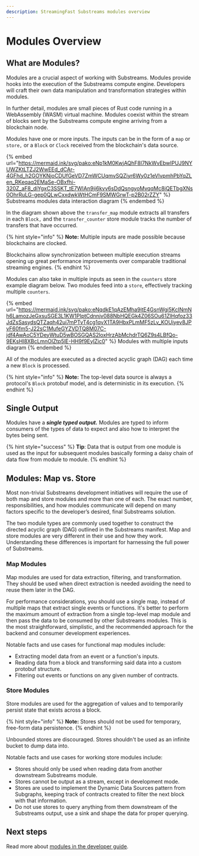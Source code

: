 ```yaml
---
description: StreamingFast Substreams modules overview
---
```


# Modules Overview

## What are Modules?

Modules are a crucial aspect of working with Substreams. Modules provide hooks into the execution of the Substreams compute engine. Developers will craft their own data manipulation and transformation strategies within modules.

In further detail, modules are small pieces of Rust code running in a WebAssembly (WASM) virtual machine. Modules coexist within the stream of blocks sent by the Substreams compute engine arriving from a blockchain node.&#x20;

Modules have one or more inputs. The inputs can be in the form of a `map` or `store,` or a `Block` or `Clock` received from the blockchain's data source.

{% embed url="https://mermaid.ink/svg/pako:eNp1kM0KwjAQhF8l7NkWvEbwIPUJ9NYUWZKtLTZJ2WwEEd_dCAr-4GFhd_h2GOYKNjoCDUfGeVD7ZmWCUqmvSQZiyr6Wy0z1eVlvpmhPbYqZLen_RKeqaq2EMaSe-OBxfhi-320Z_aF8_diYgxC3SSKT_tE7WIAn9ji6kvv6sDdQsngyoMvqqMc8iQETbgXNs0OhrRuLG-gep0QLwCxxdwkWtHCmF9SMWGrwT-p2B02rZZY" %}
Substreams modules data interaction diagram
{% endembed %}

In the diagram shown above the `transfer_map` module extracts all transfers in each `Block,` and the `transfer_counter` store module tracks the number of transfers that have occurred.

{% hint style="info" %}
**Note:** Multiple inputs are made possible because blockchains are clocked.&#x20;

Blockchains allow synchronization between multiple execution streams opening up great performance improvements over comparable traditional streaming engines.
{% endhint %}

Modules can also take in multiple inputs as seen in the `counters` store example diagram below. Two modules feed into a `store`, effectively tracking multiple `counters`.

{% embed url="https://mermaid.ink/svg/pako:eNqdkE1qAzEMha9itE4GsnWgi5KcINmNh6LamozJeGxsuSGE3L1KW1PIptCdnnjv088NbHQEGk4Z06SOu61ZlHqfoz33JdZsSasydsQTZaqh42ui7mPTvT4cg1qvX1TA9HbxPLmMF5zLv_KOUiyev8JPvF60fm5-J22sC1MufeGYZVDTQ8M07C-jdf4AwAoC5YDeyWtuD5wBOSGQAS2loxHrzAbMchdrTQ6Z9s4LBfQo-9EKsHI8XBcLmnOlZtp5lE-HH9f9EylZic0" %}
Modules with multiple inputs diagram
{% endembed %}

All of the modules are executed as a directed acyclic graph (DAG) each time a new `Block` is processed.

{% hint style="info" %}
**Note:** The top-level data source is always a protocol's `Block` protobuf model, and is deterministic in its execution.
{% endhint %}

## Single Output

Modules have a _**single typed output.**_ Modules are typed to inform consumers of the types of data to expect and also how to interpret the bytes being sent.

{% hint style="success" %}
**Tip**: Data that is output from one module is used as the input for subsequent modules basically forming a daisy chain of data flow from module to module.
{% endhint %}

## Modules: Map vs. Store

Most non-trivial Substreams development initiatives will require the use of both map and store modules and more than one of each. The exact number, responsibilities, and how modules communicate will depend on many factors specific to the developer’s desired, final Substreams solution.

The two module types are commonly used together to construct the directed acyclic graph (DAG) outlined in the Substreams manifest. Map and store modules are very different in their use and how they work. Understanding these differences is important for harnessing the full power of Substreams.

### Map Modules

Map modules are used for data extraction, filtering, and transformation. They should be used when direct extraction is needed avoiding the need to reuse them later in the DAG.

For performance considerations, you should use a single map, instead of multiple maps that extract single events or functions. It's better to perform the maximum amount of extraction from a single top-level map module and then pass the data to be consumed by other Substreams modules. This is the most straightforward, simplistic, and the recommended approach for the backend and consumer development experiences.

Notable facts and use cases for functional map modules include:

- Extracting model data from an event or a function's inputs.
- Reading data from a block and transforming said data into a custom protobuf structure.
- Filtering out events or functions on any given number of contracts.

### Store Modules

Store modules are used for the aggregation of values and to temporarily persist state that exists across a block.

{% hint style="info" %}
**Note:** Stores should not be used for temporary, free-form data persistence.
{% endhint %}

Unbounded stores are discouraged. Stores shouldn't be used as an infinite bucket to dump data into.

Notable facts and use cases for working store modules include:

- Stores should only be used when reading data from another downstream Substreams module.
- Stores cannot be output as a stream, except in development mode.
- Stores are used to implement the Dynamic Data Sources pattern from Subgraphs, keeping track of contracts created to filter the next block with that information.
- Do not use stores to query anything from them downstream of the Substreams output, use a sink and shape the data for proper querying.

## Next steps

Read more about [modules in the developer guide](../developer-guide/modules/).

####
